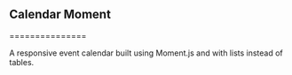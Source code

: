 <h2>Calendar Moment</h2>
===============

A responsive event calendar built using Moment.js and with lists instead of tables.
